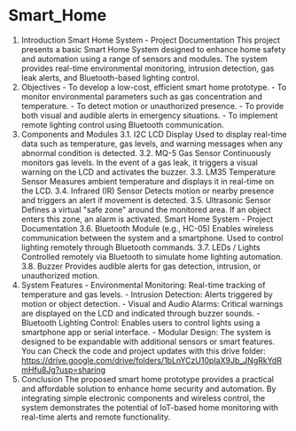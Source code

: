 # Smart_Home
1. Introduction 
Smart Home System - Project Documentation 
This project presents a basic Smart Home System designed to enhance home safety and automation using a 
range of sensors and modules. The system provides real-time environmental monitoring, intrusion detection, 
gas leak alerts, and Bluetooth-based lighting control. 
2. Objectives - To develop a low-cost, efficient smart home prototype. - To monitor environmental parameters such as gas concentration and temperature. - To detect motion or unauthorized presence. - To provide both visual and audible alerts in emergency situations. - To implement remote lighting control using Bluetooth communication. 
3. Components and Modules 
3.1. I2C LCD Display 
Used to display real-time data such as temperature, gas levels, and warning messages when any abnormal 
condition is detected. 
3.2. MQ-5 Gas Sensor 
Continuously monitors gas levels. In the event of a gas leak, it triggers a visual warning on the LCD and 
activates the buzzer. 
3.3. LM35 Temperature Sensor 
Measures ambient temperature and displays it in real-time on the LCD. 
3.4. Infrared (IR) Sensor 
Detects motion or nearby presence and triggers an alert if movement is detected. 
3.5. Ultrasonic Sensor 
Defines a virtual "safe zone" around the monitored area. If an object enters this zone, an alarm is activated. 
Smart Home System - Project Documentation 
3.6. Bluetooth Module (e.g., HC-05) 
Enables wireless communication between the system and a smartphone. Used to control lighting remotely 
through Bluetooth commands. 
3.7. LEDs / Lights 
Controlled remotely via Bluetooth to simulate home lighting automation. 
3.8. Buzzer 
Provides audible alerts for gas detection, intrusion, or unauthorized motion. 
4. System Features - Environmental Monitoring: Real-time tracking of temperature and gas levels. - Intrusion Detection: Alerts triggered by motion or object detection. - Visual and Audio Alarms: Critical warnings are displayed on the LCD and indicated through buzzer sounds. - Bluetooth Lighting Control: Enables users to control lights using a smartphone app or serial interface. - Modular Design: The system is designed to be expandable with additional sensors or smart features. 
You can Check the code and project updates with this drive folder: 
https://drive.google.com/drive/folders/1bLnYCzU10pIaX9Jb_JNgRkYdRmHfu8Jg?usp=sharing  
5. Conclusion 
The proposed smart home prototype provides a practical and affordable solution to enhance home security and 
automation. By integrating simple electronic components and wireless control, the system demonstrates the 
potential of IoT-based home monitoring with real-time alerts and remote functionality. 
